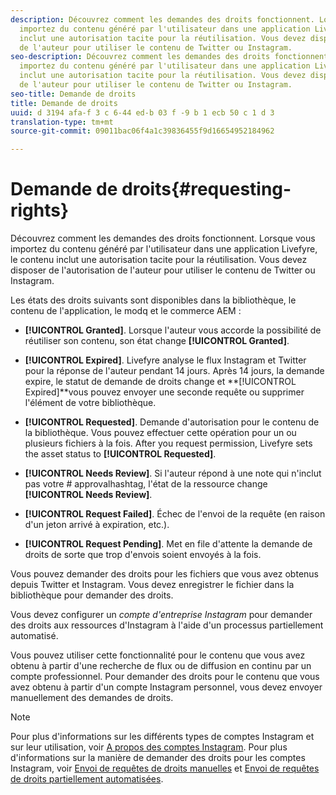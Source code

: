 ```yaml
---
description: Découvrez comment les demandes des droits fonctionnent. Lorsque vous
  importez du contenu généré par l'utilisateur dans une application Livefyre, le contenu
  inclut une autorisation tacite pour la réutilisation. Vous devez disposer de l'autorisation
  de l'auteur pour utiliser le contenu de Twitter ou Instagram.
seo-description: Découvrez comment les demandes des droits fonctionnent. Lorsque vous
  importez du contenu généré par l'utilisateur dans une application Livefyre, le contenu
  inclut une autorisation tacite pour la réutilisation. Vous devez disposer de l'autorisation
  de l'auteur pour utiliser le contenu de Twitter ou Instagram.
seo-title: Demande de droits
title: Demande de droits
uuid: d 3194 afa-f 3 c 6-44 ed-b 03 f -9 b 1 ecb 50 c 1 d 3
translation-type: tm+mt
source-git-commit: 09011bac06f4a1c39836455f9d16654952184962

---
```



# Demande de droits{#requesting-rights}

Découvrez comment les demandes des droits fonctionnent. Lorsque vous importez du contenu généré par l'utilisateur dans une application Livefyre, le contenu inclut une autorisation tacite pour la réutilisation. Vous devez disposer de l'autorisation de l'auteur pour utiliser le contenu de Twitter ou Instagram.

Les états des droits suivants sont disponibles dans la bibliothèque, le contenu de l'application, le modq et le commerce AEM :

* **[!UICONTROL Granted]**. Lorsque l'auteur vous accorde la possibilité de réutiliser son contenu, son état change **[!UICONTROL Granted]**.

* **[!UICONTROL Expired]**. Livefyre analyse le flux Instagram et Twitter pour la réponse de l'auteur pendant 14 jours. Après 14 jours, la demande expire, le statut de demande de droits change et **[!UICONTROL Expired]**vous pouvez envoyer une seconde requête ou supprimer l'élément de votre bibliothèque.
* **[!UICONTROL Requested]**. Demande d'autorisation pour le contenu de la bibliothèque. Vous pouvez effectuer cette opération pour un ou plusieurs fichiers à la fois. After you request permission, Livefyre sets the asset status to **[!UICONTROL Requested]**.
* **[!UICONTROL Needs Review]**. Si l'auteur répond à une note qui n'inclut pas votre # approvalhashtag, l'état de la ressource change **[!UICONTROL Needs Review]**.

* **[!UICONTROL Request Failed]**. Échec de l'envoi de la requête (en raison d'un jeton arrivé à expiration, etc.).
* **[!UICONTROL Request Pending]**. Met en file d'attente la demande de droits de sorte que trop d'envois soient envoyés à la fois.

Vous pouvez demander des droits pour les fichiers que vous avez obtenus depuis Twitter et Instagram. Vous devez enregistrer le fichier dans la bibliothèque pour demander des droits.

Vous devez configurer un *compte d'entreprise Instagram* pour demander des droits aux ressources d'Instagram à l'aide d'un processus partiellement automatisé.

Vous pouvez utiliser cette fonctionnalité pour le contenu que vous avez obtenu à partir d'une recherche de flux ou de diffusion en continu par un compte professionnel. Pour demander des droits pour le contenu que vous avez obtenu à partir d'un compte Instagram personnel, vous devez envoyer manuellement des demandes de droits.

>[!NOTE]
>
>Pour plus d'informations sur les différents types de comptes Instagram et sur leur utilisation, voir [A propos des comptes Instagram](/help/using/c-users-creating-accounts-with-studio-access/t-configure-social-accout-instagram/c-about-instagram-accounts.md#c_about_instagram_accounts). Pour plus d'informations sur la manière de demander des droits pour les comptes Instagram, voir [Envoi de requêtes de droits manuelles](/help/using/c-how-requesting-rights-works/c-send-instagram-manual-rights-request.md#c_send_instagram_manual_rights_request) et [Envoi de requêtes de droits partiellement automatisées](/help/using/c-how-requesting-rights-works/c-send-an-instagram-rights-request-from-the-library.md#c_send_an_instagram_rights_request_from_the_library).


